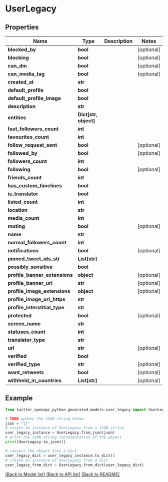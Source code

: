 # UserLegacy


## Properties

Name | Type | Description | Notes
------------ | ------------- | ------------- | -------------
**blocked_by** | **bool** |  | [optional] 
**blocking** | **bool** |  | [optional] 
**can_dm** | **bool** |  | [optional] 
**can_media_tag** | **bool** |  | [optional] 
**created_at** | **str** |  | 
**default_profile** | **bool** |  | 
**default_profile_image** | **bool** |  | 
**description** | **str** |  | 
**entities** | **Dict[str, object]** |  | 
**fast_followers_count** | **int** |  | 
**favourites_count** | **int** |  | 
**follow_request_sent** | **bool** |  | [optional] 
**followed_by** | **bool** |  | [optional] 
**followers_count** | **int** |  | 
**following** | **bool** |  | [optional] 
**friends_count** | **int** |  | 
**has_custom_timelines** | **bool** |  | 
**is_translator** | **bool** |  | 
**listed_count** | **int** |  | 
**location** | **str** |  | 
**media_count** | **int** |  | 
**muting** | **bool** |  | [optional] 
**name** | **str** |  | 
**normal_followers_count** | **int** |  | 
**notifications** | **bool** |  | [optional] 
**pinned_tweet_ids_str** | **List[str]** |  | 
**possibly_sensitive** | **bool** |  | 
**profile_banner_extensions** | **object** |  | [optional] 
**profile_banner_url** | **str** |  | [optional] 
**profile_image_extensions** | **object** |  | [optional] 
**profile_image_url_https** | **str** |  | 
**profile_interstitial_type** | **str** |  | 
**protected** | **bool** |  | [optional] 
**screen_name** | **str** |  | 
**statuses_count** | **int** |  | 
**translator_type** | **str** |  | 
**url** | **str** |  | [optional] 
**verified** | **bool** |  | 
**verified_type** | **str** |  | [optional] 
**want_retweets** | **bool** |  | [optional] 
**withheld_in_countries** | **List[str]** |  | [optional] 

## Example

```python
from twitter_openapi_python_generated.models.user_legacy import UserLegacy

# TODO update the JSON string below
json = "{}"
# create an instance of UserLegacy from a JSON string
user_legacy_instance = UserLegacy.from_json(json)
# print the JSON string representation of the object
print(UserLegacy.to_json())

# convert the object into a dict
user_legacy_dict = user_legacy_instance.to_dict()
# create an instance of UserLegacy from a dict
user_legacy_from_dict = UserLegacy.from_dict(user_legacy_dict)
```
[[Back to Model list]](../README.md#documentation-for-models) [[Back to API list]](../README.md#documentation-for-api-endpoints) [[Back to README]](../README.md)


